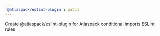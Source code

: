 ```yaml
---
'@atlaspack/eslint-plugin': patch
---
```


Create @atlaspack/eslint-plugin for Atlaspack conditional imports ESLint rules
